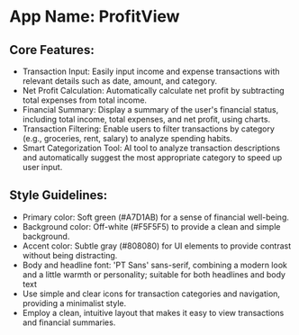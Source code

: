 # **App Name**: ProfitView

## Core Features:

- Transaction Input: Easily input income and expense transactions with relevant details such as date, amount, and category.
- Net Profit Calculation: Automatically calculate net profit by subtracting total expenses from total income.
- Financial Summary: Display a summary of the user's financial status, including total income, total expenses, and net profit, using charts.
- Transaction Filtering: Enable users to filter transactions by category (e.g., groceries, rent, salary) to analyze spending habits.
- Smart Categorization Tool: AI tool to analyze transaction descriptions and automatically suggest the most appropriate category to speed up user input.

## Style Guidelines:

- Primary color: Soft green (#A7D1AB) for a sense of financial well-being.
- Background color: Off-white (#F5F5F5) to provide a clean and simple background.
- Accent color: Subtle gray (#808080) for UI elements to provide contrast without being distracting.
- Body and headline font: 'PT Sans' sans-serif, combining a modern look and a little warmth or personality; suitable for both headlines and body text
- Use simple and clear icons for transaction categories and navigation, providing a minimalist style.
- Employ a clean, intuitive layout that makes it easy to view transactions and financial summaries.